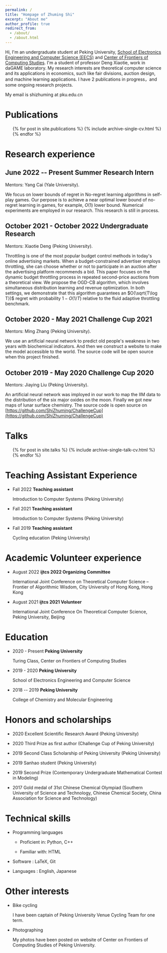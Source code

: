 ```yaml
---
permalink: /
title: "Hompage of Zhuming Shi"
excerpt: "About me"
author_profile: true
redirect_from: 
  - /about/
  - /about.html
---
```


Hi, I'm an undergraduate student at Peking University, [School of Electronics Engineering and Computer Science (EECS)](http://eecs.pku.edu.cn/Home/HOME.htm) and [Center of Frontiers of Computing Studies](http://cfcs.pku.edu.cn). I'm a student of professor Deng Xiaotie, work in daGAME laboratory. My research interests are theoretical computer science and its applications in economics, such like fair divisions, auction design, and machine learning applications. I have 2 publications in progress，and some ongoing research projects.

My email is shizhuming at pku.edu.cn

Publications
======
  <ul>{% for post in site.publications %}
    {% include archive-single-cv.html %}
  {% endfor %}</ul>

Research experience
======

June 2022 -- Present Summer Research Intern
------
Mentors: Yang Cai (Yale University).

We focus on lower bounds of regret in No-regret learning algorithms in self-play games. Our perpose is to achieve a near optimal lower bound of no-regret learning in games, for example, $O(1)$ lower bound. Numerical experiments are employed in our research. This research is still in process.


October 2021 - October 2022 Undergraduate Research
------
Mentors: Xiaotie Deng (Peking University).

Throttling is one of the most popular budget control methods in today's online advertising markets. When a budget-constrained advertiser employs throttling, she can choose whether or not to participate in an auction after the advertising platform recommends a bid. This paper focuses on the dynamic budget throttling process in repeated second-price auctions from a theoretical view. We propose the OGD-CB algorithm, which involves simultaneous distribution learning and revenue optimization. In both settings, we demonstrate that this algorithm guarantees an $O(\sqrt{T\log T})$ regret with probability $1−O(1/T)$ relative to the fluid adaptive throttling benchmark.

October 2020 - May 2021 Challenge Cup 2021
------
Mentors: Ming Zhang (Peking University).

We use an artificial neural network to predict old people's weakness in two years with biochemical indicators. And then we construct a website to make the model accessible to the world. The source code will be open source when this project finished.

October 2019 - May 2020 Challenge Cup 2020
------
Mentors: Jiaying Liu (Peking University).

An artificial neural network was imployed in our work to map the IIM data to the distribution of the six major oxides on the moon. Finally we got new maps of lunar surface chemistry. The source code is open source on [https://github.com/ShiZhuming/ChallengeCup](https://github.com/ShiZhuming/ChallengeCup)

Talks
======
  <ul>{% for post in site.talks %}
    {% include archive-single-talk-cv.html %}
  {% endfor %}</ul>

Teaching Assistant Experience
======

- Fall 2022 **Teaching assistant** 
  
  Introduction to Computer Systems (Peking University)

- Fall 2021 **Teaching assistant** 
  
  Introduction to Computer Systems (Peking University)

- Fall 2019 **Teaching assistant** 
  
  Cycling education (Peking University)

Academic Volunteer experience
======
- August 2022 **ijtcs 2022 Organizing Committee**

  International Joint Conference on Theoretical Computer Science – Frontier of Algorithmic Wisdom, City University of Hong Kong, Hong Kong

- August 2021 **ijtcs 2021 Volunteer**

  International Joint Conference On Theoretical Computer Science, Peking University, Beijing

Education
======
- 2020 - Present **Peking University** 

  Turing Class, Center on Frontiers of Computing Studies

- 2019 - 2020 **Peking University** 

  School of Electronics Engineering and Computer Science

- 2018 -- 2019 **Peking University** 

  College of Chemistry and Molecular Engineering

Honors and scholarships
======
- 2020 Excellent Scientific Research Award (Peking University)

- 2020 Third Prize as first author (Challenge Cup of Peking University)

- 2019 Second Class Scholarship of Peking University (Peking University)

- 2019 Sanhao student (Peking University)

- 2019 Second Prize (Contemporary Undergraduate Mathematical Contest in Modeling)

- 2017 Gold medal of 31st Chinese Chemical Olympiad (Southern University of Science and Technology, Chinese Chemical Society, China Association for Science and Technology)

Technical skills
======
- Programming languages
  
  - Proficient in: Python, C++
  
  - Familiar with: HTML

- Software : LaTeX, Git

- Languages : English, Japanese

Other interests
======
- Bike cycling

  I have been captain of Peking University Venue Cycling Team for one term.

- Photographing

  My photos have been posted on website of Center on Frontiers of Computing Studies of Peking University.